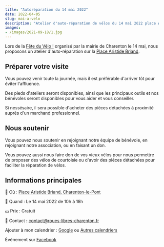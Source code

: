 ```yaml
---
title: "Autoréparation du 14 mai 2022"
date: 2022-04-05
slug: mai-a-velo
description: "Atelier d'auto-réparation de vélos du 14 mai 2022 place Aristide Briand à Charenton-le-Pont"
images:
- /images/2021-09-18/1.jpg
---
```


Lors de la [Fête du Vélo !](https://maiavelo.fr/event/5143/) organisé par la mairie de Charenton le 14 mai, nous proposons un atelier d'auto-réparation sur la [Place Aristide Briand](https://www.openstreetmap.org/?mlat=48.82220&mlon=2.41383#map=18/48.82220/2.41383).

## Préparer votre visite

Vous pouvez venir toute la journée, mais il est préférable d'arriver tôt pour éviter l'affluence.

Des pieds d'ateliers seront disponibles, ainsi que les principaux outils et nos bénévoles seront disponibles pour vous aider et vous conseiller.

Si nessésaire, il sera possible d'acheter des pièces détachées à proximité auprès d'un marchand professionnel.


## Nous soutenir

Vous pouvez nous soutenir en rejoignant notre équipe de bénévole, en rejoignant notre association, ou en faisant un don. 

Vous pouvez aussi nous faire don de vos vieux vélos pour nous permettre de proposer des vélos de courtoisie ou d'avoir des pièces détachées pour faciliter la réparation de vélos.

## Informations principales

📍 Où : [Place Aristide Briand, Charenton-le-Pont](https://www.openstreetmap.org/#map=18/48.82181/2.41369&layers=Y)

📅 Quand : Le 14 mai 2022 de 10h à 18h

💶 Prix : Gratuit

📧 Contact : [contact@roues-libres-charenton.fr](mailto:contact@roues-libres-charenton.fr)

Ajouter à mon calendrier : [Google](https://calendar.google.com/calendar/render?action=TEMPLATE&text=Fête+du+Vélo+!&dates=20220514T100000/20220514T160000&details=&location=Place+Aristide+Briand+94220+Charenton-Le-Pont&sf=true&output=xml) ou [Autres calendriers](/documents/2022_Mai_a_Velo.ics)

Événement sur [Facebook](https://www.facebook.com/events/477614754150995/)
